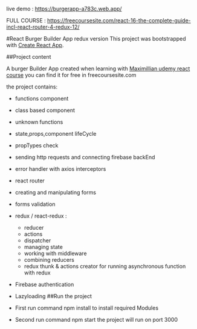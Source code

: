 live demo : https://burgerapp-a783c.web.app/

FULL COURSE : https://freecoursesite.com/react-16-the-complete-guide-incl-react-router-4-redux-12/

#React Burger Builder App redux version
This project was bootstrapped with [Create React App](https://github.com/facebookincubator/create-react-app).

##Project content

A burger Builder App created when learning with [Maximillian udemy react course](https://www.udemy.com/course/react-the-complete-guide-incl-redux/) you can find it for free in freecoursesite.com


the project contains:

- functions component
- class based component
- unknown functions
- state,props,component lifeCycle
- propTypes check
- sending http requests and connecting firebase backEnd
- error handler with axios interceptors
- react router
- creating and manipulating forms
- forms validation
- redux / react-redux :
  - reducer
  - actions
  - dispatcher
  - managing state
  - working with middleware
  - combining reducers
  - redux thunk & actions creator for running asynchronous function with redux
- Firebase authentication
- Lazyloading
##Run the project

- First run command npm install to install required Modules
- Second run command npm start the project will run on port 3000



